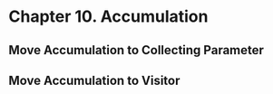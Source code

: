# Chapter 10. Accumulation

## Move Accumulation to Collecting Parameter

## Move Accumulation to Visitor
